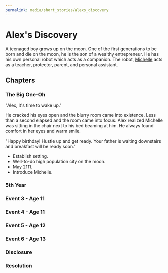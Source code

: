 ```yaml
---
permalink: media/short_stories/alexs_discovery
---
```


# Alex's Discovery

A teenaged boy grows up on the moon.
One of the first generations to be born and die on the moon, he is the son of a wealthy entrepreneur.
He has his own personal robot which acts as a companion.
The robot, [Michelle](/objects/mic5#michelle) acts as a teacher, protector, parent, and personal assistant.

## Chapters

### The Big One-Oh

"Alex, it's time to wake up."

He cracked his eyes open and the blurry room came into existence.
Less than a second elapsed and the room came into focus.
Alex realized Michelle was sitting in the chair next to his bed beaming at him.
He always found comfort in her eyes and warm smile.

"Happy birthday! Hustle up and get ready. Your father is waiting downstairs and breakfast will be ready soon."

* Establish setting.
* Well-to-do high population city on the moon.
* May 2111.
* Introduce Michelle.

### 5th Year

### Event 3 - Age 11

### Event 4 - Age 11

### Event 5 - Age 12

### Event 6 - Age 13

### Disclosure

### Resolution
